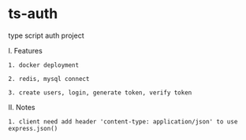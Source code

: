 # ts-auth
type script auth project

  I. Features
    
    1. docker deployment

    2. redis, mysql connect

    3. create users, login, generate token, verify token

  II. Notes
    
    1. client need add header 'content-type: application/json' to use express.json()
